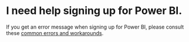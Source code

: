 ﻿<properties 
   pageTitle="I need help signing up for Power BI"
   description="I need help signing up for Power BI"
   services="powerbi" 
   documentationCenter="" 
   authors="jastru" 
   manager="mblythe" 
   editor=""
   tags=""/>
 
<tags
   ms.service="powerbi"
   ms.devlang="NA"
   ms.topic="article"
   ms.tgt_pltfrm="NA"
   ms.workload="powerbi"
   ms.date="10/16/2015"
   ms.author="jastru"/>

# I need help signing up for Power BI.  

If you get an error message when signing up for Power BI, please consult these [common errors and workarounds](powerbi-service-self-service-signup-for-power-bi.md-self-service-signup-for-power-bi).